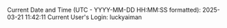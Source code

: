 Current Date and Time (UTC - YYYY-MM-DD HH:MM:SS formatted): 2025-03-21 11:42:11
Current User's Login: luckyaiman
